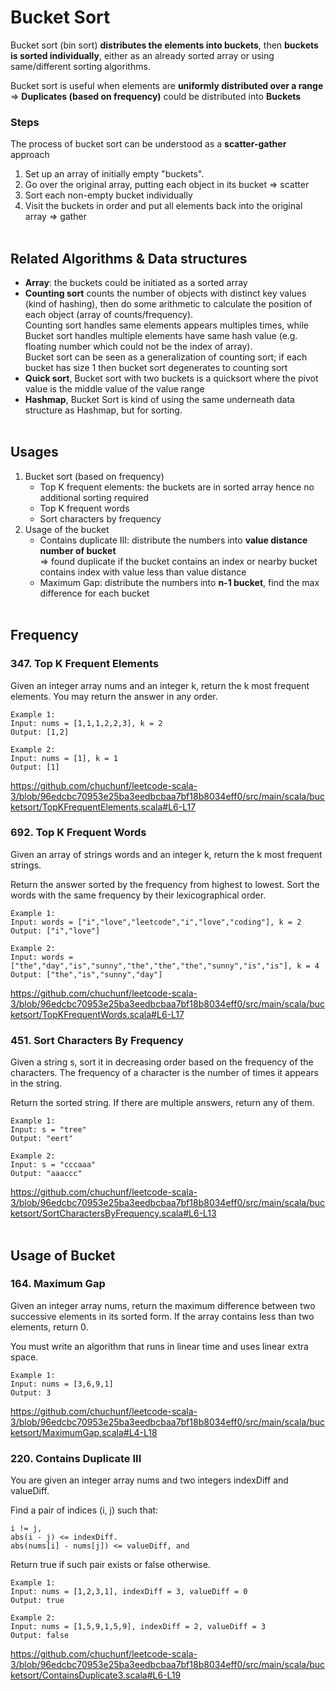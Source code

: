 # Bucket Sort

Bucket sort (bin sort) **distributes the elements into buckets**, 
then **buckets is sorted individually**, either as an already sorted array or using same/different sorting algorithms. 

Bucket sort is useful when elements are **uniformly distributed over a range** => **Duplicates (based on frequency)** could be distributed into **Buckets** 

### Steps
The process of bucket sort can be understood as a **scatter-gather** approach
1. Set up an array of initially empty "buckets".
2. Go over the original array, putting each object in its bucket => scatter
3. Sort each non-empty bucket individually
4. Visit the buckets in order and put all elements back into the original array => gather
<br><br>

## Related Algorithms & Data structures 
* **Array**: the buckets could be initiated as a sorted array 
* **Counting sort** counts the number of objects with distinct key values (kind of hashing), 
then do some arithmetic to calculate the position of each object (array of counts/frequency).  
Counting sort handles same elements appears multiples times, 
while Bucket sort handles multiple elements have same hash value (e.g. floating number which could not be the index of array).   
Bucket sort can be seen as a generalization of counting sort; if each bucket has size 1 then bucket sort degenerates to counting sort
* **Quick sort**, Bucket sort with two buckets is a quicksort where the pivot value is the middle value of the value range
* **Hashmap**, Bucket Sort is kind of using the same underneath data structure as Hashmap, but for sorting.
<br><br>

## Usages
1. Bucket sort (based on frequency)
   * Top K frequent elements: the buckets are in sorted array hence no additional sorting required
   * Top K frequent words
   * Sort characters by frequency
2. Usage of the bucket
   * Contains duplicate III: distribute the numbers into **value distance number of bucket**  
   => found duplicate if the bucket contains an index or nearby bucket contains index with value less than value distance 
   * Maximum Gap: distribute the numbers into **n-1 bucket**, find the max difference for each bucket
<br><br>
   
## Frequency
### 347. Top K Frequent Elements
Given an integer array nums and an integer k, return the k most frequent elements. You may return the answer in any order.
```
Example 1:
Input: nums = [1,1,1,2,2,3], k = 2
Output: [1,2]

Example 2:
Input: nums = [1], k = 1
Output: [1]
```
https://github.com/chuchunf/leetcode-scala-3/blob/96edcbc70953e25ba3eedbcbaa7bf18b8034eff0/src/main/scala/bucketsort/TopKFrequentElements.scala#L6-L17

### 692. Top K Frequent Words
Given an array of strings words and an integer k, return the k most frequent strings.

Return the answer sorted by the frequency from highest to lowest. Sort the words with the same frequency by their lexicographical order.
```
Example 1:
Input: words = ["i","love","leetcode","i","love","coding"], k = 2
Output: ["i","love"]

Example 2:
Input: words = ["the","day","is","sunny","the","the","the","sunny","is","is"], k = 4
Output: ["the","is","sunny","day"]
```
https://github.com/chuchunf/leetcode-scala-3/blob/96edcbc70953e25ba3eedbcbaa7bf18b8034eff0/src/main/scala/bucketsort/TopKFrequentWords.scala#L6-L17

### 451. Sort Characters By Frequency
Given a string s, sort it in decreasing order based on the frequency of the characters. The frequency of a character is the number of times it appears in the string.

Return the sorted string. If there are multiple answers, return any of them.
```
Example 1:
Input: s = "tree"
Output: "eert"

Example 2:
Input: s = "cccaaa"
Output: "aaaccc"
```
https://github.com/chuchunf/leetcode-scala-3/blob/96edcbc70953e25ba3eedbcbaa7bf18b8034eff0/src/main/scala/bucketsort/SortCharactersByFrequency.scala#L6-L13
<br><br>

## Usage of Bucket
### 164. Maximum Gap
Given an integer array nums, return the maximum difference between two successive elements in its sorted form. If the array contains less than two elements, return 0.

You must write an algorithm that runs in linear time and uses linear extra space.
```
Example 1:
Input: nums = [3,6,9,1]
Output: 3
```
https://github.com/chuchunf/leetcode-scala-3/blob/96edcbc70953e25ba3eedbcbaa7bf18b8034eff0/src/main/scala/bucketsort/MaximumGap.scala#L4-L18

### 220. Contains Duplicate III
You are given an integer array nums and two integers indexDiff and valueDiff.

Find a pair of indices (i, j) such that:
```
i != j,
abs(i - j) <= indexDiff.
abs(nums[i] - nums[j]) <= valueDiff, and
```
Return true if such pair exists or false otherwise.
```
Example 1:
Input: nums = [1,2,3,1], indexDiff = 3, valueDiff = 0
Output: true

Example 2:
Input: nums = [1,5,9,1,5,9], indexDiff = 2, valueDiff = 3
Output: false
```
https://github.com/chuchunf/leetcode-scala-3/blob/96edcbc70953e25ba3eedbcbaa7bf18b8034eff0/src/main/scala/bucketsort/ContainsDuplicate3.scala#L6-L19

